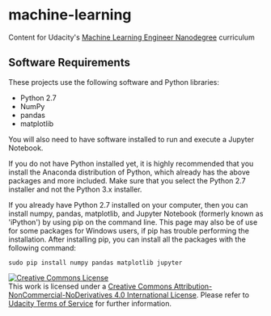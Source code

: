 # machine-learning

Content for Udacity's [Machine Learning Engineer Nanodegree](https://www.udacity.com/course/machine-learning-engineer-nanodegree--nd009) curriculum

## Software Requirements

These projects use the following software and Python libraries:

- Python 2.7
- NumPy
- pandas
- matplotlib

You will also need to have software installed to run and execute a Jupyter Notebook.

If you do not have Python installed yet, it is highly recommended that you install the Anaconda distribution of Python, which already has the above packages and more included. Make sure that you select the Python 2.7 installer and not the Python 3.x installer.

If you already have Python 2.7 installed on your computer, then you can install numpy, pandas, matplotlib, and Jupyter Notebook (formerly known as 'iPython') by using pip on the command line. This page may also be of use for some packages for Windows users, if pip has trouble performing the installation. After installing pip, you can install all the packages with the following command:
```
sudo pip install numpy pandas matplotlib jupyter
```

<a rel="license" href="http://creativecommons.org/licenses/by-nc-nd/4.0/"><img alt="Creative Commons License" style="border-width:0" src="https://i.creativecommons.org/l/by-nc-nd/4.0/88x31.png" /></a><br />This work is licensed under a <a rel="license" href="http://creativecommons.org/licenses/by-nc-nd/4.0/">Creative Commons Attribution-NonCommercial-NoDerivatives 4.0 International License</a>. Please refer to [Udacity Terms of Service](https://www.udacity.com/legal) for further information.

